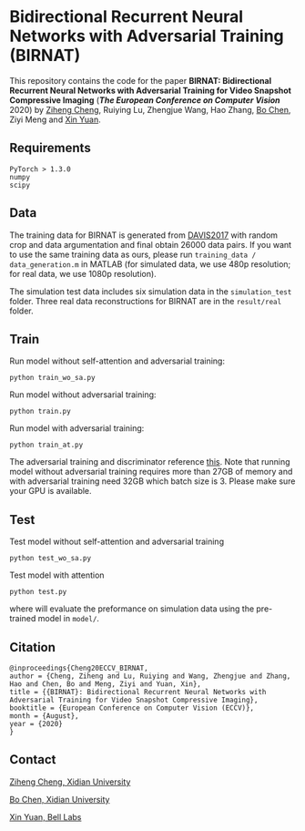 
# Bidirectional Recurrent Neural Networks with Adversarial Training (BIRNAT)

This repository contains the code for the paper **BIRNAT: Bidirectional Recurrent Neural Networks with Adversarial Training for Video Snapshot Compressive Imaging** (***The European Conference on Computer Vision*** 2020) by [Ziheng Cheng](https://github.com/zihengcheng), Ruiying Lu, Zhengjue Wang, Hao Zhang, [Bo Chen](https://web.xidian.edu.cn/bchen/), Ziyi Meng and [Xin Yuan](https://www.bell-labs.com/usr/x.yuan).

## Requirements
```
PyTorch > 1.3.0
numpy
scipy
```

## Data
The training data for BIRNAT is generated from [DAVIS2017](https://davischallenge.org/davis2017/code.html) with random crop and data argumentation and final obtain 26000 data pairs. If you want to use the same training data as ours, please run ```training_data / data_generation.m``` in MATLAB (for simulated data, we use 480p resolution; for real data, we use 1080p resolution).

The simulation test data includes six simulation data in the ```simulation_test``` folder. Three real data reconstructions for BIRNAT are in the ```result/real``` folder.

## Train
Run model without self-attention and adversarial training:
```
python train_wo_sa.py
```
Run model without adversarial training:
```
python train.py
```
Run model with adversarial training:
```
python train_at.py
```

The adversarial training and discriminator reference [this](https://github.com/LMescheder/GAN_stability). Note that running model without adversarial training requires more than 27GB of memory and with adversarial training need 32GB which batch size is 3. Please make sure your GPU is available.

## Test
Test model without self-attention and adversarial training
```
python test_wo_sa.py
```
Test model with attention
```
python test.py
```

where will evaluate the preformance on simulation data using the pre-trained model in ```model/```.


## Citation
```
@inproceedings{Cheng20ECCV_BIRNAT,
author = {Cheng, Ziheng and Lu, Ruiying and Wang, Zhengjue and Zhang, Hao and Chen, Bo and Meng, Ziyi and Yuan, Xin},
title = {{BIRNAT}: Bidirectional Recurrent Neural Networks with Adversarial Training for Video Snapshot Compressive Imaging},
booktitle = {European Conference on Computer Vision (ECCV)},
month = {August},
year = {2020}
}
```


## Contact
[Ziheng Cheng, Xidian University](mailto:zhcheng@stu.xidian.edu.cn "Ziheng Cheng, Xidian University") 

[Bo Chen, Xidian University](mailto:bchen@mail.xidian.edu.cn "Bo Chen, Xidian University") 

[Xin Yuan, Bell Labs](mailto:xyuan@bell-labs.com "Xin Yuan, Bell labs")  



































